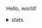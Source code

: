 Hello, world!

<details>
  <summary>stats.</summary>

  <br>

  <div align="center">
    <img src="https://github-profile-trophy.vercel.app/?username=yehezkieldio&title=Commits,Followers,Repositories,Experience,Issues,PullRequest,MultiLanguage&margin-w=15&theme=tokyonight" alt="GitHub Trophies" />
  </div>

</details>